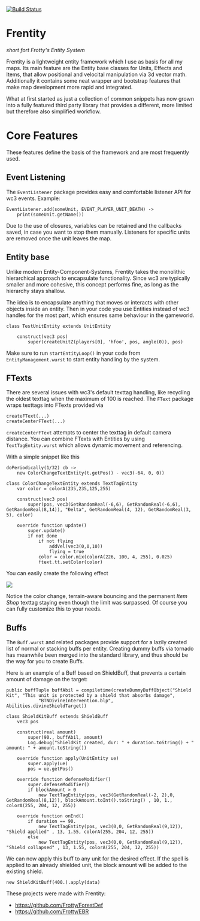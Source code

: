 [![Build Status](http://peeeq.de/hudson/job/Frentity/badge/icon)](http://peeeq.de/hudson/job/Frentity/) 
# Frentity
*short fort Frotty's Entity System*

Frentity is a lightweight entity framework which I use as basis for all my maps.
Its main feature are the Entity base classes for Units, Effects and Items, that allow positional and velocital manipulation via 3d vector math.
Additionally it contains some neat wrapper and bootstrap features that make map development more rapid and integrated.

What at first started as just a collection of common snippets has now grown into a fully featured third party library that provides a different, more limited but therefore also simplified workflow.

# Core Features

These features define the basis of the framework and are most frequently used.

## Event Listening

The `EventListener` package provides easy and comfortable listener API for wc3 events.
Example:
```
EventListener.add(someUnit, EVENT_PLAYER_UNIT_DEATH) ->
	print(someUnit.getName())
```

Due to the use of closures, variables can be retained and the callbacks saved, in case you want to stop them manually.
Listeners for specific units are removed once the unit leaves the map.

## Entity base

Unlike modern Entity-Component-Systems, Frentity takes the  monolithic hierarchical approach to encapsulate functionality. Since wc3 are typically smaller and more cohesive, this concept performs fine, as long as the hierarchy stays shallow.

The idea is to encapsulate anything that moves or interacts with other objects inside an entity. Then in your code you use Entities instead of wc3 handles for the most part, which ensures same behaviour in the gameworld.

```
class TestUnitEntity extends UnitEntity

	construct(vec3 pos)
		super(createUnitZ(players[0], 'hfoo', pos, angle(0)), pos)
```

Make sure to run `startEntityLoop()` in your code from `EntityManagement.wurst` to start entity handling by the system.

## FTexts

There are several issues with wc3's default texttag handling, like recycling the oldest texttag when the maximum of 100 is reached.
The `FText` package wraps texttags into FTexts provided via 
```
createFText(...)
createCenterFText(...)
```

`createCenterFText` attempts to center the texttag in default camera distance. You can combine FTexts with Entities by using `TextTagEntity.wurst` which allows dynamic movement and referencing.

With a simple snippet like this
```
doPeriodically(1/32) cb ->
	new ColorChangeTextEntity(t.getPos() - vec3(-64, 0, 0))
    
class ColorChangeTextEntity extends TextTagEntity
	var color = colorA(235,235,125,255)

	construct(vec3 pos)
		super(pos, vec3(GetRandomReal(-6,6), GetRandomReal(-6,6), GetRandomReal(8,14)), "Ðelta", GetRandomReal(4, 12), GetRandomReal(3, 5), color)

	override function update()
		super.update()
		if not done
			if not flying
				addVel(vec3(0,0,10))
				flying = true
			color = color.mix(colorA(226, 100, 4, 255), 0.025)
			ftext.tt.setColor(color)
```
You can easily create the following effect

![](https://media.giphy.com/media/1o1oeeUn3HP64iCIuV/giphy.gif)

Notice the color change, terrain-aware bouncing and the permanent *Item Shop* texttag staying even though the limit was surpassed. Of course you can fully customize this to your needs.

## Buffs

The `Buff.wurst` and related packages provide support for a lazily created list of normal or stacking buffs per entity. Creating dummy buffs via tornado has meanwhile been merged into the standard library, and thus should be the way for you to create Buffs.

Here is an example of a Buff based on ShieldBuff, that prevents a certain amount of damage on the target:

```
public buffTuple buffAbil = compiletime(createDummyBuffObject("Shield Kit", "This unit is protected by a shield that absorbs damage", 
			"BTNDivineIntervention.blp", Abilities.divineShieldTarget))
            
class ShieldKitBuff extends ShieldBuff
	vec3 pos

	construct(real amount)
		super(90., buffAbil, amount)
		Log.debug("ShieldKit created, dur: " + duration.toString() + " amount: " + amount.toString())

	override function apply(UnitEntity ue) 
		super.apply(ue)
		pos = ue.getPos()

	override function defenseModifier()
		super.defenseModifier()
		if blockAmount > 0
			new TextTagEntity(pos, vec3(GetRandomReal(-2, 2),0, GetRandomReal(8,12)), blockAmount.toInt().toString() , 10, 1., colorA(255, 204, 12, 255))

	override function onEnd()
		if duration == 90.
			new TextTagEntity(pos, vec3(0,0, GetRandomReal(9,12)), "Shield applied" , 13, 1.55, colorA(255, 204, 12, 255))
		else
			new TextTagEntity(pos, vec3(0,0, GetRandomReal(9,12)), "Shield collapsed" , 13, 1.55, colorA(255, 204, 12, 255))
```

We can now apply this buff to any unit for the desired effect. If the spell is applied to an already shielded unit, the block amount will be added to the existing shield.
```
new ShieldKitBuff(400.).apply(data)
```


These projects were made with Frentity:
- https://github.com/Frotty/ForestDef
- https://github.com/Frotty/EBR

